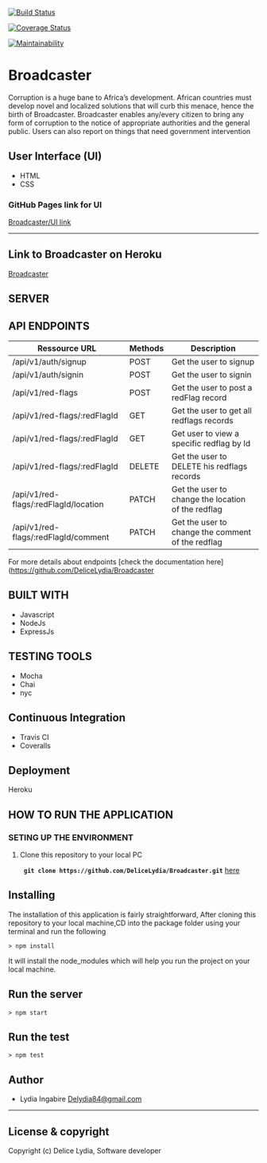 [![Build Status](https://travis-ci.org/DeliceLydia/Broadcaster.svg?branch=develop)](https://travis-ci.org/DeliceLydia/Broadcaster)

[![Coverage Status](https://coveralls.io/repos/github/DeliceLydia/Broadcaster/badge.svg?branch=develop)](https://coveralls.io/github/DeliceLydia/Broadcaster?branch=develop)

[![Maintainability](https://api.codeclimate.com/v1/badges/0b8cead42355c4071831/maintainability)](https://codeclimate.com/github/DeliceLydia/Broadcaster/maintainability)

# Broadcaster
Corruption is a huge bane to Africa’s development. African countries must develop novel and localized solutions that will curb this menace, hence the birth of Broadcaster. Broadcaster enables any/every citizen to bring any form of corruption to the notice of appropriate authorities and the general public. Users can also report on things that need government intervention

## User Interface (UI)
* HTML
* CSS

### GitHub Pages link for UI
[Broadcaster/UI link](https://delicelydia.github.io/Broadcaster/UI/html/index.html)

---------------------------------------------------------------------

## Link to Broadcaster on Heroku

[Broadcaster](https://broadcaster1.herokuapp.com) 

## SERVER

## API ENDPOINTS

| Ressource URL | Methods  | Description  |
| ------- | --- | --- |
| /api/v1/auth/signup| POST | Get the user to signup |
| /api/v1/auth/signin | POST | Get the user to signin|
| /api/v1/red-flags | POST | Get the user to post a redFlag record |
| /api/v1/red-flags/:redFlagId | GET | Get the user to get all redflags records |
 /api/v1/red-flags/:redFlagId | GET |Get user to view a specific redflag by Id  |
| /api/v1/red-flags/:redFlagId | DELETE| Get the user to DELETE his redflags records |
| /api/v1/red-flags/:redFlagId/location| PATCH | Get the user to change the location of the redflag|
| /api/v1/red-flags/:redFlagId/comment| PATCH | Get the user to change the comment of the redflag|

For more details about endpoints [check the documentation here](https://github.com/DeliceLydia/Broadcaster

## BUILT WITH

 * Javascript
 * NodeJs
 * ExpressJs

## TESTING TOOLS

 * Mocha
 * Chai
 * nyc

 ## Continuous Integration

* Travis CI
* Coveralls

## Deployment

Heroku

 ## HOW TO RUN THE APPLICATION

 ### SETING UP THE ENVIRONMENT
 
 1. Clone this repository to your local PC

    **` git clone https://github.com/DeliceLydia/Broadcaster.git`** [here](https://github.com/DeliceLydia/Broadcaster)

## Installing
The installation of this application is fairly straightforward, After cloning this repository to your local machine,CD into the package folder using your terminal and run the following

```
> npm install
```

It will install the node_modules which will help you run the project on your local machine.

## Run the server
```
> npm start
```
## Run the test
```
> npm test
```


## Author
- Lydia Ingabire <Delydia84@gmail.com>

---

## License & copyright
Copyright (c) Delice Lydia, Software developer
